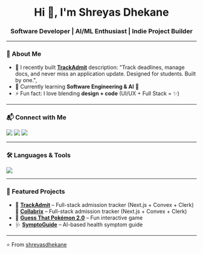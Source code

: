 <h1 align="center">Hi 👋, I'm Shreyas Dhekane</h1>
<h3 align="center">Software Developer | AI/ML Enthusiast | Indie Project Builder</h3>

---

### 🚀 About Me
- 🔭 I recently built **[TrackAdmit](https://trackadmit.vercel.app)** 
  description: "Track deadlines, manage docs, and never miss an application update. Designed for students. Built by one.",
- 🌱 Currently learning **Software Engineering & AI** 🤖  
- ⚡ Fun fact: I love blending **design + code** (UI/UX + Full Stack = ✨)  

---

### 📬 Connect with Me
<p align="left">
  <a href="https://linkedin.com/in/shreyas-dhekane" target="_blank"><img src="https://img.shields.io/badge/-Shreyas%20Dhekane-blue?logo=Linkedin&logoColor=white" /></a>
  <a href="mailto:dhekaneshreyas@gmail.com"><img src="https://img.shields.io/badge/Email-Contact%20Me-red?logo=gmail&logoColor=white" /></a>
  <a href="[https://shreyasdhekane.github.io](https://shreyas-dhekane-portfolio.vercel.app)"><img src="https://img.shields.io/badge/Portfolio-Visit%20Site-green?logo=google-chrome&logoColor=white" /></a>
</p>

---

### 🛠️ Languages & Tools
<p align="left">
  <img src="https://skillicons.dev/icons?i=python,js,react,nextjs,tailwind,mysql,git,linux,figma,blender,ai,ps" />
</p>

---


### 🌟 Featured Projects
- 🎯 **[TrackAdmit](https://trackadmit.vercel.app)** – Full-stack admission tracker (Next.js + Convex + Clerk)  
 🎯 **[Collabrix](https://collabrix-one.vercel.app)** – Full-stack admission tracker (Next.js + Convex + Clerk)  
- 🧩 **[Guess That Pokémon 2.0](https://shreyasdhekane.github.io/guess-that-pokemon-2.0/)** – Fun interactive game  
- 🩺 **[SymptoGuide](https://symptoguide.netlify.app)** – AI-based health symptom guide  

---

⭐️ From [shreyasdhekane](https://github.com/shreyasdhekane)
